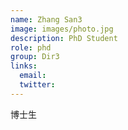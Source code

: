 ```yaml
---
name: Zhang San3
image: images/photo.jpg
description: PhD Student
role: phd
group: Dir3
links:
  email: 
  twitter: 
---
```


博士生